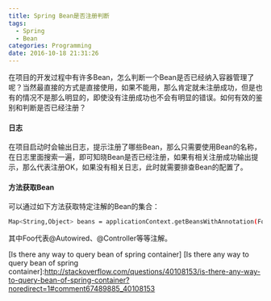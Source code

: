 ```yaml
---
title: Spring Bean是否注册判断
tags:
  - Spring
  - Bean
categories: Programming
date: 2016-10-18 21:31:26
---
```



在项目的开发过程中有许多Bean，怎么判断一个Bean是否已经纳入容器管理了呢？当然最直接的方式是直接使用，如果不能用，那么肯定就未注册成功，但是也有的情况不是那么明显的，即使没有注册成功也不会有明显的错误。如何有效的鉴别和判断是否已经注册？

<!-- more -->

#### 日志

在项目启动时会输出日志，提示注册了哪些Bean，那么只需要使用Bean的名称，在日志里面搜索一遍，即可知晓Bean是否已经注册，如果有相关注册成功输出提示，那么代表注册OK，如果没有相关日志，此时就需要排查Bean的配置了。

#### 方法获取Bean

可以通过如下方法获取特定注解的Bean的集合：

```Bash
Map<String,Object> beans = applicationContext.getBeansWithAnnotation(Foo.class);
```

其中Foo代表@Autowired、@Controller等等注解。


[Is there any way to query bean of spring container]
[Is there any way to query bean of spring container]:http://stackoverflow.com/questions/40108153/is-there-any-way-to-query-bean-of-spring-container?noredirect=1#comment67489885_40108153
